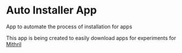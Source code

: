 # Auto Installer App
App to automate the process of installation for apps

This app is being created to easily download apps for experiments for [Mithril](https://github.com/Ebiquity/mithril)
